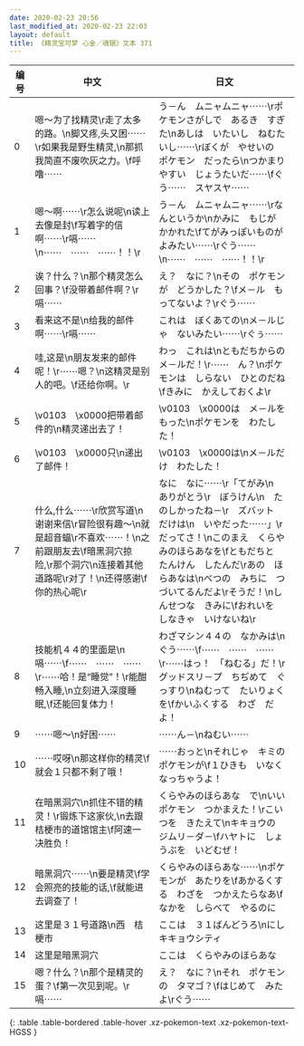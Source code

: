 ```yaml
---
date: 2020-02-23 20:56
last_modified_at: 2020-02-23 22:03
layout: default
title: 《精灵宝可梦 心金／魂银》文本 371
---
```

| 编号 | 中文 | 日文 |
| ---- | ---- | ---- |
| 0 | 嗯～为了找精灵\r走了太多的路。\n脚又疼,头又困⋯⋯\r如果我是野生精灵,\n那抓我简直不废吹灰之力。\f呼噜⋯⋯ | う－ん　ムニャムニャ⋯⋯\rポケモンさがしで　あるき　すぎた\nあしは　いたいし　ねむたいし⋯⋯\rぼくが　やせいの　ポケモン　だったら\nつかまりやすい　じょうたいだ⋯⋯\fぐう⋯⋯　スヤスヤ⋯⋯ |
| 1 | 嗯～啊⋯⋯\r怎么说呢\n读上去像是封\f写着字的信啊⋯⋯\r嗝⋯⋯\n⋯⋯　⋯⋯　⋯⋯！！\r | う－ん　ムニャムニャ⋯⋯\rなんというか\nかみに　もじが　かかれた\fてがみっぽいものが　よみたい⋯⋯\rぐう⋯⋯\n⋯⋯　⋯⋯　⋯⋯！！\r |
| 2 | 诶？什么？\n那个精灵怎么回事？\f没带着邮件啊？\r嗝⋯⋯ | え？　なに？\nその　ポケモンが　どうかした？\fメ－ル　もってないよ？\rぐう⋯⋯ |
| 3 | 看来这不是\n给我的邮件啊⋯⋯\r嗝⋯⋯ | これは　ぼくあての\nメ－ルじゃ　ないみたい⋯⋯\rぐぅ⋯⋯ |
| 4 | 哇,这是\n朋友发来的邮件呢！\r⋯⋯嗯？\n这精灵是别人的吧。\f还给你啊。\r | わっ　これは\nともだちからの　メ－ルだ！\r⋯⋯　ん？\nポケモンは　しらない　ひとのだね\fきみに　かえしておくよ\r |
| 5 | \v0103　\x0000把带着邮件的\n精灵递出去了！ | \v0103　\x0000は　メ－ルを　もった\nポケモンを　わたした！ |
| 6 | \v0103　\x0000只\n递出了邮件！ | \v0103　\x0000は\nメ－ルだけ　わたした！ |
| 7 | 什么,什么⋯⋯\r欣赏写道\n谢谢来信\r冒险很有趣～\n就是超音蝠\r不喜欢⋯⋯！\n之前跟朋友去\f暗黑洞穴掠险,\r那个洞穴\n连接着其他道路呢\r对了！\n还得感谢\f你的热心呢\r | なに　なに⋯⋯\r「てがみ\n　ありがとう\r　ぼうけん\n　たのしかったね－\r　ズバット　だけは\n　いやだった⋯⋯」\rだってさ！\nこのまえ　くらやみのほらあなを\fともだちと　たんけん　したんだ\rあの　ほらあなは\nべつの　みちに　つづいてるんだよ\rそうだ！\nしんせつな　きみに\fおれいを　しなきゃ　いけないね\r |
| 8 | 技能机４４的里面是\n嗝⋯⋯\f⋯⋯　⋯⋯　⋯⋯\r⋯⋯哈！是“睡觉”！\r能酣畅入睡,\n立刻进入深度睡眠,\f还能回复体力！ | わざマシン４４の　なかみは\nぐう⋯⋯\f⋯⋯　⋯⋯　⋯⋯\r⋯⋯はっ！　「ねむる」だ！\rグッドスリ－プ　ちぢめて　ぐっすり\nねむって　たいりょくを\fかいふくする　わざ　だよ！ |
| 9 | ⋯⋯嗯～\n好困⋯⋯ | ⋯⋯ん－\nねむい⋯⋯ |
| 10 | ⋯⋯哎呀\n那这样你的精灵\f就会１只都不剩了哦！ | ⋯⋯おっと\nそれじゃ　キミの　ポケモンが\f１ひきも　いなくなっちゃうよ！ |
| 11 | 在暗黑洞穴\n抓住不错的精灵！\r锻炼下这家伙,\n去跟桔梗市的道馆馆主\f阿速一决胜负！ | くらやみのほらあな　で\nいい　ポケモン　つかまえた！\rこいつを　きたえて\nキキョウの　ジムリ－ダ－\fハヤトに　しょうぶを　いどむぜ！ |
| 12 | 暗黑洞穴⋯⋯\n要是精灵\f学会照亮的技能的话,\f就能进去调查了！ | くらやみのほらあな⋯⋯\nポケモンが　あたりを\fあかるくする　わざを　つかえたらなあ\fなかを　しらべて　やるのに |
| 13 | 这里是３１号道路\n西　桔梗市 | ここは　３１ばんどうろ\nにし　キキョウシティ |
| 14 | 这里是暗黑洞穴 | ここは　くらやみのほらあな |
| 15 | 嗯？什么？\n那个是精灵的蛋？\f第一次见到呢。\r嗝⋯⋯ | え？　なに？\nそれ　ポケモンの　タマゴ？\fはじめて　みたよ\rぐう⋯⋯ |
{: .table .table-bordered .table-hover .xz-pokemon-text .xz-pokemon-text-HGSS }